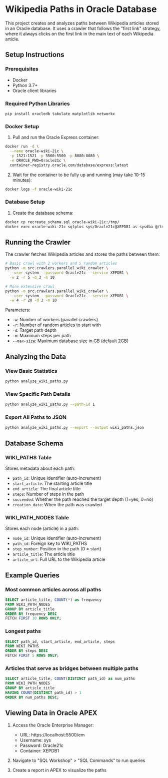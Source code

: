 # Wikipedia Paths in Oracle Database

This project creates and analyzes paths between Wikipedia articles stored in an Oracle database. It uses a crawler that follows the "first link" strategy, where it always clicks on the first link in the main text of each Wikipedia article.

## Setup Instructions

### Prerequisites
- Docker
- Python 3.7+
- Oracle client libraries

### Required Python Libraries
```
pip install oracledb tabulate matplotlib networkx
```

### Docker Setup
1. Pull and run the Oracle Express container:
```bash
docker run -d \
  --name oracle-wiki-21c \
  -p 1521:1521 -p 5500:5500 -p 8080:8080 \
  -e ORACLE_PWD=Oracle21c \
  container-registry.oracle.com/database/express:latest
```

2. Wait for the container to be fully up and running (may take 10-15 minutes):
```bash
docker logs -f oracle-wiki-21c
```

### Database Setup
1. Create the database schema:
```bash
docker cp recreate_schema.sql oracle-wiki-21c:/tmp/
docker exec oracle-wiki-21c sqlplus sys/Oracle21c@XEPDB1 as sysdba @/tmp/recreate_schema.sql
```

## Running the Crawler

The crawler fetches Wikipedia articles and stores the paths between them:

```bash
# Basic crawl with 2 workers and 5 random articles
python -m src.crawlers.parallel_wiki_crawler \
  --user system --password Oracle21c --service XEPDB1 \
  -w 2 -r 5 -d 3 -m 10

# More extensive crawl
python -m src.crawlers.parallel_wiki_crawler \
  --user system --password Oracle21c --service XEPDB1 \
  -w 4 -r 20 -d 3 -m 10
```

Parameters:
- `-w`: Number of workers (parallel crawlers)
- `-r`: Number of random articles to start with
- `-d`: Target path depth
- `-m`: Maximum steps per path
- `--max-size`: Maximum database size in GB (default 2GB)

## Analyzing the Data

### View Basic Statistics
```bash
python analyze_wiki_paths.py
```

### View Specific Path Details
```bash
python analyze_wiki_paths.py --path-id 1
```

### Export All Paths to JSON
```bash
python analyze_wiki_paths.py --export --output wiki_paths.json
```

## Database Schema

### WIKI_PATHS Table
Stores metadata about each path:
- `path_id`: Unique identifier (auto-increment)
- `start_article`: The starting article title
- `end_article`: The final article title
- `steps`: Number of steps in the path
- `succeeded`: Whether the path reached the target depth (1=yes, 0=no)
- `creation_date`: When the path was crawled

### WIKI_PATH_NODES Table
Stores each node (article) in a path:
- `node_id`: Unique identifier (auto-increment)
- `path_id`: Foreign key to WIKI_PATHS
- `step_number`: Position in the path (0 = start)
- `article_title`: The article title
- `article_url`: Full URL to the Wikipedia article

## Example Queries

### Most common articles across all paths
```sql
SELECT article_title, COUNT(*) as frequency
FROM WIKI_PATH_NODES
GROUP BY article_title
ORDER BY frequency DESC
FETCH FIRST 10 ROWS ONLY;
```

### Longest paths
```sql
SELECT path_id, start_article, end_article, steps
FROM WIKI_PATHS
ORDER BY steps DESC
FETCH FIRST 5 ROWS ONLY;
```

### Articles that serve as bridges between multiple paths
```sql
SELECT article_title, COUNT(DISTINCT path_id) as num_paths
FROM WIKI_PATH_NODES
GROUP BY article_title
HAVING COUNT(DISTINCT path_id) > 1
ORDER BY num_paths DESC;
```

## Viewing Data in Oracle APEX

1. Access the Oracle Enterprise Manager:
   - URL: https://localhost:5500/em
   - Username: sys
   - Password: Oracle21c
   - Container: XEPDB1

2. Navigate to "SQL Workshop" > "SQL Commands" to run queries

3. Create a report in APEX to visualize the paths 